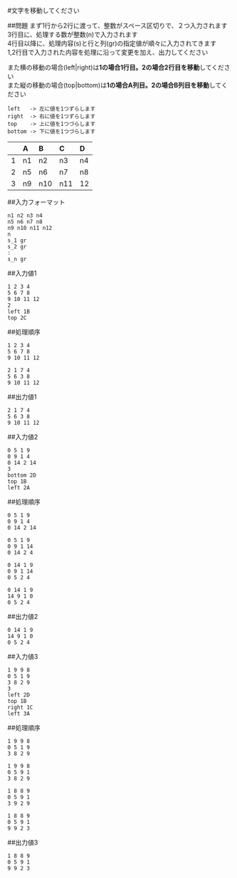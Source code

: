 #文字を移動してください

##問題
まず1行から2行に渡って、整数がスペース区切りで、２つ入力されます  
3行目に、処理する数が整数(n)で入力されます  
4行目以降に、処理内容(s)と行と列(gr)の指定値が順々に入力されてきます  
1,2行目で入力された内容を処理に沿って変更を加え、出力してください

また横の移動の場合(left|right)は**1の場合1行目。2の場合2行目を移動**してください  
また縦の移動の場合(top|bottom)は**1の場合A列目。2の場合B列目を移動**してください  

~~~
left   -> 左に値を1つずらします
right  -> 右に値を1つずらします
top    -> 上に値を1つづらします
bottom -> 下に値を1つづらします
~~~

||A|B|C|D|
|:--|:--|:--|:--|:--|
|1|n1|n2|n3|n4|
|2|n5|n6|n7|n8|
|3|n9|n10|n11|12|

##入力フォーマット

~~~
n1 n2 n3 n4
n5 n6 n7 n8
n9 n10 n11 n12
n
s_1 gr
s_2 gr
:
s_n gr
~~~

##入力値1

~~~
1 2 3 4
5 6 7 8
9 10 11 12
2
left 1B
top 2C
~~~


##処理順序

~~~
1 2 3 4
5 6 7 8
9 10 11 12

2 1 7 4
5 6 3 8
9 10 11 12
~~~

##出力値1

~~~
2 1 7 4
5 6 3 8
9 10 11 12
~~~

##入力値2

~~~
0 5 1 9
0 9 1 4
0 14 2 14
3
bottom 2D
top 1B
left 2A
~~~

##処理順序

~~~
0 5 1 9
0 9 1 4
0 14 2 14

0 5 1 9
0 9 1 14
0 14 2 4

0 14 1 9
0 9 1 14
0 5 2 4

0 14 1 9
14 9 1 0 
0 5 2 4
~~~

##出力値2

~~~
0 14 1 9
14 9 1 0 
0 5 2 4
~~~

##入力値3

~~~
1 9 9 8
0 5 1 9
3 8 2 9
3
left 2D
top 1B
right 1C
left 3A
~~~

##処理順序

~~~
1 9 9 8
0 5 1 9
3 8 2 9

1 9 9 8
0 5 9 1
3 8 2 9

1 8 8 9
0 5 9 1
3 9 2 9

1 8 8 9
0 5 9 1
9 9 2 3
~~~

##出力値3

~~~
1 8 8 9
0 5 9 1
9 9 2 3
~~~
